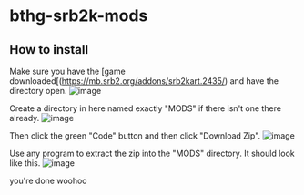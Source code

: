 # bthg-srb2k-mods

## How to install

Make sure you have the [game downloaded[(https://mb.srb2.org/addons/srb2kart.2435/) and have the directory open.
![image](https://user-images.githubusercontent.com/63884718/181393954-328e25e3-342c-4b61-a91d-b5f87dee7b43.png)

Create a directory in here named exactly "MODS" if there isn't one there already.
![image](https://user-images.githubusercontent.com/63884718/181394261-a4f61e5d-4dc4-4ead-8fda-99c714a00553.png)

Then click the green "Code" button and then click "Download Zip".
![image](https://user-images.githubusercontent.com/63884718/181394306-9907419b-253a-4aa7-b1a8-a681f4ce6803.png)

Use any program to extract the zip into the "MODS" directory. It should look like this.
![image](https://user-images.githubusercontent.com/63884718/181394459-de4a20ce-1daf-495b-8f1c-68b43a2b6e2c.png)

you're done woohoo
